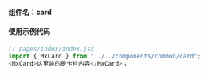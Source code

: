 #### 组件名：card

#### 使用示例代码

```js
// pages/index/index.jsx
import { MxCard } from "../../components/common/card";
<MxCard>这里装的是卡片内容</MxCard>；
```

